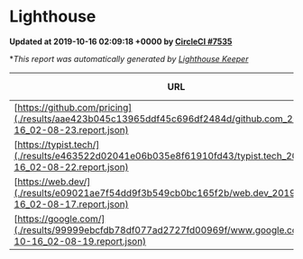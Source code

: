 
# Lighthouse

**Updated at 2019-10-16 02:09:18 +0000 by [CircleCI #7535](https://circleci.com/gh/ItinerisLtd/lighthouse-keeper-example/7535)**

**This report was automatically generated by [Lighthouse Keeper](https://github.com/itinerisltd/lighthouse-keeper)*

| URL | Performance | Accessibility | Best Practices | SEO | PWA | Updated At |
| --- | --- | --- | --- | --- | --- | --- |
| [https://github.com/pricing](./results/aae423b045c13965ddf45c696df2484d/github.com_2019-10-16_02-08-23.report.json) | 0.68 | 0.93 | 0.93 | 0.92 | 0.56 | 2019-10-16T02:08:23.590Z |
| [https://typist.tech/](./results/e463522d02041e06b035e8f61910fd43/typist.tech_2019-10-16_02-08-22.report.json) |  |  |  |  |  | 2019-10-16T02:08:22.807Z |
| [https://web.dev/](./results/e09021ae7f54dd9f3b549cb0bc165f2b/web.dev_2019-10-16_02-08-17.report.json) | 0.9 | 0.9 | 1 | 0.96 | 1 | 2019-10-16T02:08:17.331Z |
| [https://google.com/](./results/99999ebcfdb78df077ad2727fd00969f/www.google.com_2019-10-16_02-08-19.report.json) | 0.95 | 0.86 | 0.93 | 0.83 | 0.56 | 2019-10-16T02:08:19.634Z |
